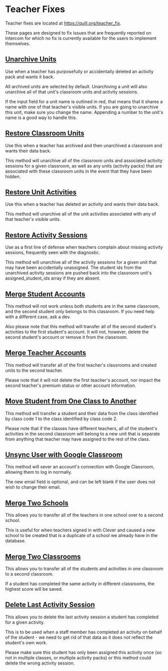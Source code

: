 # Teacher Fixes

Teacher fixes are located at <https://quill.org/teacher_fix>.

These pages are designed to fix issues that are frequently reported on Intercom for which no fix is currently available for the users to implement themselves.

## [Unarchive Units](https://quill.org/teacher_fix/unarchive_units)

Use when a teacher has purposefully or accidentally deleted an activity pack and wants it back.

All archived units are selected by default. Unarchiving a unit will also unarchive all of that unit's classroom units and activity sessions.

If the input field for a unit name is outlined in red, that means that it shares a name with one of that teacher's visible units. If you are going to unarchive this unit, make sure you change the name. Appending a number to the unit's name is a good way to handle this.

## [Restore Classroom Units](https://www.quill.org/teacher_fix/recover_classroom_units)

Use this when a teacher has archived and then unarchived a classroom and wants their data back.

This method will unarchive all of the classroom units and associated activity sessions for a given classroom, as well as any units (activity packs) that are associated with these classroom units in the event that they have been hidden.

## [Restore Unit Activities](https://www.quill.org/teacher_fix/recover_unit_activities)

Use this when a teacher has deleted an activity and wants their data back.

This method will unarchive all of the unit activities associated with any of that teacher's visible units.

## [Restore Activity Sessions](https://www.quill.org/teacher_fix/recover_activity_sessions)

Use as a first line of defense when teachers complain about missing activity sessions, frequently seen with the diagnostic.

This method will unarchive all of the activity sessions for a given unit that may have been accidentally unassigned. The student ids from the unarchived activity sessions are pushed back into the classroom unit's assigned_student_ids array if they are absent.

## [Merge Student Accounts](https://www.quill.org/teacher_fix/merge_student_accounts)

This method will not work unless both students are in the same classroom, and the second student only belongs to this classroom. If you need help with a different case, ask a dev.

Also please note that this method will transfer all of the second student's activities to the first student's account. It will not, however, delete the second student's account or remove it from the classroom.

## [Merge Teacher Accounts](https://www.quill.org/teacher_fix/merge_teacher_accounts)

This method will transfer all of the first teacher's classrooms and created units to the second teacher.

Please note that it will not delete the first teacher's account, nor impact the second teacher's premium status or other account information.

## [Move Student from One Class to Another](https://www.quill.org/teacher_fix/move_student)

This method will transfer a student and their data from the class identified by class code 1 to the class identified by class code 2.

Please note that if the classes have different teachers, all of the student's activities in the second classroom will belong to a new unit that is separate from anything that teacher may have assigned to the rest of the class.

## [Unsync User with Google Classroom](https://www.quill.org/teacher_fix/google_unsync)

This method will sever an account's connection with Google Classroom, allowing them to log in normally.

The new email field is optional, and can be left blank if the user does not wish to change their email.

## [Merge Two Schools](https://www.quill.org/teacher_fix/merge_two_schools)

This allows you to transfer all of the teachers in one school over to a second school.

This is useful for when teachers signed in with Clever and caused a new school to be created that is a duplicate of a school we already have in the database.

## [Merge Two Classrooms](https://www.quill.org/teacher_fix/merge_two_classrooms)

This allows you to transfer all of the students and activities in one classroom to a second classroom.

If a student has completed the same activity in different classrooms, the highest score will be saved.

## [Delete Last Activity Session](https://www.quill.org/teacher_fix/delete_last_activity_session)

This allows you to delete the last activity session a student has completed for a given activity.

This is to be used when a staff member has completed an activity on behalf of the student - we need to get rid of that data as it does not reflect the student's own work.

Please make sure this student has only been assigned this activity once (so not in multiple classes, or multiple activity packs) or this method could delete the wrong activity session.
